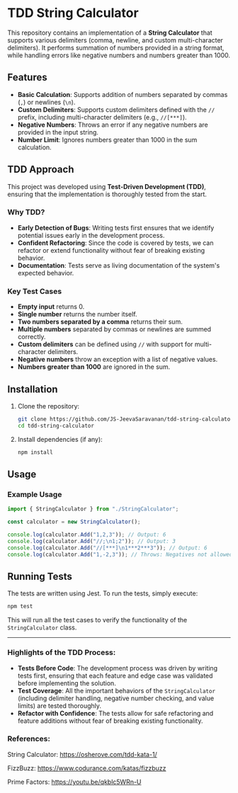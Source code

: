 # TDD String Calculator

This repository contains an implementation of a **String Calculator** that supports various delimiters (comma, newline, and custom multi-character delimiters). It performs summation of numbers provided in a string format, while handling errors like negative numbers and numbers greater than 1000.

## Features

- **Basic Calculation**: Supports addition of numbers separated by commas (`,`) or newlines (`\n`).
- **Custom Delimiters**: Supports custom delimiters defined with the `//` prefix, including multi-character delimiters (e.g., `//[***]`).
- **Negative Numbers**: Throws an error if any negative numbers are provided in the input string.
- **Number Limit**: Ignores numbers greater than 1000 in the sum calculation.

## TDD Approach

This project was developed using **Test-Driven Development (TDD)**, ensuring that the implementation is thoroughly tested from the start.

### Why TDD?

- **Early Detection of Bugs**: Writing tests first ensures that we identify potential issues early in the development process.
- **Confident Refactoring**: Since the code is covered by tests, we can refactor or extend functionality without fear of breaking existing behavior.
- **Documentation**: Tests serve as living documentation of the system's expected behavior.

### Key Test Cases

- **Empty input** returns 0.
- **Single number** returns the number itself.
- **Two numbers separated by a comma** returns their sum.
- **Multiple numbers** separated by commas or newlines are summed correctly.
- **Custom delimiters** can be defined using `//` with support for multi-character delimiters.
- **Negative numbers** throw an exception with a list of negative values.
- **Numbers greater than 1000** are ignored in the sum.

## Installation

1. Clone the repository:

   ```bash
   git clone https://github.com/JS-JeevaSaravanan/tdd-string-calculator.git
   cd tdd-string-calculator
   ```

2. Install dependencies (if any):
   ```bash
   npm install
   ```

## Usage

### Example Usage

```typescript
import { StringCalculator } from "./StringCalculator";

const calculator = new StringCalculator();

console.log(calculator.Add("1,2,3")); // Output: 6
console.log(calculator.Add("//;\n1;2")); // Output: 3
console.log(calculator.Add("//[***]\n1***2***3")); // Output: 6
console.log(calculator.Add("1,-2,3")); // Throws: Negatives not allowed: -2
```

## Running Tests

The tests are written using Jest. To run the tests, simply execute:

```bash
npm test
```

This will run all the test cases to verify the functionality of the `StringCalculator` class.

---

### Highlights of the TDD Process:

- **Tests Before Code**: The development process was driven by writing tests first, ensuring that each feature and edge case was validated before implementing the solution.
- **Test Coverage**: All the important behaviors of the `StringCalculator` (including delimiter handling, negative number checking, and value limits) are tested thoroughly.
- **Refactor with Confidence**: The tests allow for safe refactoring and feature additions without fear of breaking existing functionality.

### References:

String Calculator:
https://osherove.com/tdd-kata-1/

FizzBuzz:
https://www.codurance.com/katas/fizzbuzz

Prime Factors:
https://youtu.be/qkblc5WRn-U



